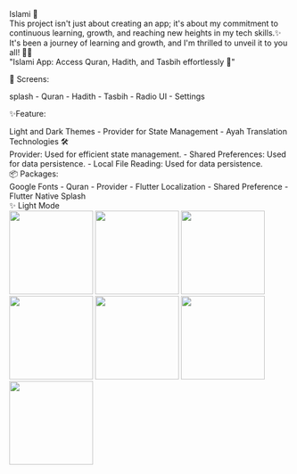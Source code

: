 <div>
 Islami 🕌
</div>




<div> This project isn't just about creating an app; it's about my commitment to continuous learning, growth, and reaching new heights in my tech skills.✨️ </div>
<div>   </div>
<div> It's been a journey of learning and growth, and I'm thrilled to unveil it to you all! 🙏🏻 </div>
<div>   </div>
<div> "Islami	 App: Access Quran, Hadith, and Tasbih effortlessly 🕌"</div>

<div>

📱 Screens:
<div>   </div>
  splash
- Quran
- Hadith
- Tasbih
- Radio UI
- Settings 

</div>

<div>

 ✨Feature:
<div>   </div>
 Light and Dark Themes
- Provider for State Management
- Ayah Translation

</div>

<div>
Technologies 🛠
<div>   </div>
     Provider: Used for efficient state management.
- Shared Preferences: Used for data persistence.
- Local File Reading: Used for data persistence.
</div>

<div>
📦 Packages:
<div>   </div> 
    Google Fonts
- Quran
- Provider
- Flutter Localization
- Shared Preference
- Flutter Native Splash
</div>

<div> 
<div> ✨ Light Mode  </div>
 
<img src="https://github.com/ibrahimelseginy/Islami/assets/160798019/7c8e5b48-e245-4c11-9fb5-f8a55c65dc11.png " width="150" >
<img src="https://github.com/ibrahimelseginy/Islami/assets/160798019/a208289e-b27e-4003-a284-5a335f6f4a82.png " width="150" >
<img src="https://github.com/ibrahimelseginy/Islami/assets/160798019/74a2db6d-5341-443c-8777-ca04a38f2876 " width="150" >
<img src="https://github.com/ibrahimelseginy/Islami/assets/160798019/a97674a8-cf60-4886-b4f9-d29c8a6e5401.png " width="150" >
<img src="https://github.com/ibrahimelseginy/Islami/assets/160798019/b57eef86-52b1-41f6-9a74-9b5e60547acf.png " width="150" >
<img src="https://github.com/ibrahimelseginy/Islami/assets/160798019/2b23aa4c-14aa-4b21-9569-5875be67eae3.png " width="150" >
<img src="https://github.com/ibrahimelseginy/Islami/assets/160798019/7ec0576c-12dd-4960-897a-c785ed74258f.png " width="150" > 
</div>




